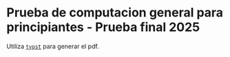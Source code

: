 # Prueba de computacion general para principiantes - Prueba final 2025

Utiliza [`typst`](https://typst.app/) para generar el pdf.
